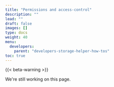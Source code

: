 ```yaml
---
title: "Permissions and access-control"
description: ""
lead: ""
draft: false
images: []
type: docs
weight: 40
menu:
  developers:
    parent: "developers-storage-helper-how-tos"
toc: true
---
```


{{< beta-warning >}}

We're still working on this page.
